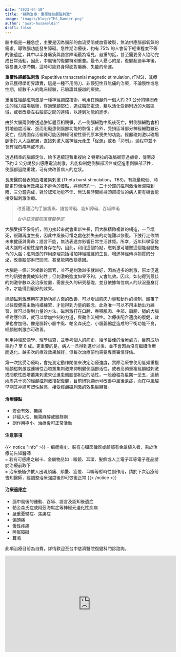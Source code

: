 ```yaml
---
date: "2023-04-18"
title: "輔助治療：重覆性經顱磁刺激"
image: "images/blog/rTMS_Banner.png"
author: "awab-husameldin"
draft: false
---
```


腦中風是一種急症，主要是因為腦部的血流受阻或血管破裂，無法供應腦部氧氣的需求，導致腦功能發生障礙。急性期治療後，約有 75% 的人會留下輕重程度不等的後遺症，其中以半身癱瘓與語言障礙最為常見，嚴重的話，甚至需要旁人協助完成日常活動，因此，中風後的復健特別重要。最令人憂心的是，復健超過半年後，容易進入停滯期，這時可能終身得面對癱瘓、失能的命運。

**重覆性經顱磁刺激** (Repetitive transcranial magnetic stimulation, rTMS)，其療效已獲得學術界證實，這是一種不用開刀、非侵犯性且無痛的治療，不論慢性或急性期，經數千人的臨床經驗，已驗證其優越的療效。

重覆性經顱磁刺激是一種神經調控技術，利用在頭顱外一個大約 20 公分的線圈產生的強力磁場脈衝，穿過頭顱部位，造成腦部電流，藉以活化受損附近的大腦區域，或者改變左右腦部之間的連結，以達到功能的進步。

由於大腦兩側會透過胼胝體互相競爭，若一側腦細胞中風後死亡，對側腦細胞會相對地過度活躍、進而阻礙患側腦部功能的恢復；此外，受損區域部分神經細胞雖已死亡，但周圍存活組織可能因神經可塑性替代原本喪失的功能。經顱磁刺激以磁場脈衝打入大腦皮層，直接刺激大腦神經元產生「促進」或者「抑制」，過程中並不會有強烈疼痛或不適。

透過精準的腦部定位，給予連續短暫重複約 2 特斯拉的磁脈衝穿過顱骨，傳至皮下約 3 公分誘發出感應電流刺激，若能抑制健側腦部活性或促進患側腦部活性，使腦部迴路重建，可有效改善病人的症狀。

長庚醫院發表的西塔叢集刺激 (Theta burst stimulation，TBS)，有能量較低、時間更短但治療效果並不遜色的優點，將傳統約一、二十分鐘的磁刺激治療濃縮到兩、三分鐘完成，對於認知功能不佳、無法長時間維持頭部擺位的病人更有機會能接受磁刺激治療。

> 改善難治的手腳癱瘓、語言障礙、認知障礙、吞嚥障礙
>
> <cite>台中慈濟醫院復健醫學部</cite>

大腦受損不像骨折，開刀接起來就會重新生長，因大腦精緻複雜的構造，一旦壞死，很難再度生長，因此中風後可懼之處在於失去的功能難以恢復。下肢行走攸關未來健康與壽命；語言不能，無法表達亦影響日常生活甚鉅。所幸，近年科學家發現大腦的可塑性是終身存在的，因此，利用這個特點，磁刺激可雕塑這個能發號施令的大腦；磁刺激的作用原理包括增加神經纖維的生長、增進神經傳導物質的分泌，改善腦部淋巴回流，甚至能夠改變基因。

大腦是一個非常複雜的器官，並不是刺激越多就越好，因為過多的刺激，原本促進性的訊號會變成抑制性；但刺激的強度如果不夠，又會無效。因此，如何得到最佳的刺激參數以及治療位置，需要長久的研究基礎，並且依據每位病人的狀況量身訂作，才能得到最好的效果。

經顱磁刺激應用在運動功能方面的改善，可以增加肌肉力量和動作的控制，顛覆了以往復健需主動持續練習，才能得到力量的觀念，此為唯一可以不用主動出力練習，就可以得到力量的方法。磁刺激打在口腔、吞嚥肌肉、手部、肩膀、腿的大腦相對應位置，就可以增加控制的力道，與動作流暢性。治療後配合適度的復健，效果也會加倍。像是腦幹小腦中風、帕金森氏症、小腦萎縮症造成的平衡功能不良，經顱磁刺激亦可改善。

利用神經影像學、理學檢查，並參考個人的病史，給予最佳的治療處方，目前成功率約 7 至 8 成。更重要的是，病人一旦得到進步以後，並不會因為沒有繼續治療而退化。越多次的療效效果越好，但每次治療前均需要專業審慎評估。

第一次接受治療時，會先測定動作閾值來決定治療強度，實際治療會使用低頻重複經顱磁刺激或連續性西塔叢集刺激來抑制健側腦部活性，或者高頻重複經顱磁刺激或間歇性西塔叢集刺激來促進患側腦部附近的活性，一般療程為星期一至五，連續兩周共十次的經顱磁刺激搭配復健，目前研究顯示可改善中風後遺症，而在中風越早期其神經可塑性越高，接受經顱磁刺激的效果越顯著。

#### **治療優點**

- 安全有效、無痛
- 非侵入性、無需麻醉或鎮靜劑
- 副作用極小，治療後可正常活動

#### **注意事項**

{{< notice "info" >}}
= 癲癇病史、裝有心臟節律器或顱部有金屬植入者，需於治療前告知醫師<br>
= 若有可感應之磁卡、金屬物品如：眼鏡、耳環、髮飾或人工電子耳等電子產品請於治療前取下<br>
= 治療後極少數人出現頭痛、頭暈、疲倦、耳鳴等暫時性副作用，請於下次治療前告知醫師，經調整治療強度後即可恢復正常
{{< /notice >}}

#### **治療適應症**

- 腦中風後的運動、吞嚥、語言及認知後遺症
- 帕金森氏症或阿茲海默症等神經元退化性疾病
- 嚴重憂鬱症、焦慮症
- 偏頭痛
- 慢性疼痛
- 睡眠障礙
- 耳鳴

此項治療目前為自費，詳情歡迎至台中慈濟醫院復健科門診諮詢。

<iframe width="560" height="315" src="https://www.youtube.com/embed/O-yzFaZ7Vmw" frameborder="0" allowfullscreen></iframe>
